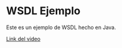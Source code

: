 # WSDL Ejemplo
Este es un ejemplo de WSDL hecho en Java.

[Link del video](https://youtu.be/78NwUbnTISc)
